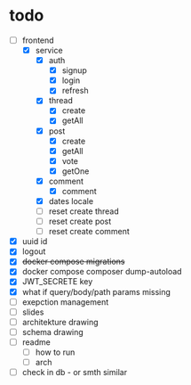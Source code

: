 # todo

- [ ] frontend
  - [x] service
    - [x] auth
      - [x] signup
      - [x] login
      - [x] refresh
    - [x] thread
      - [x] create
      - [x] getAll
    - [x] post
      - [x] create
      - [x] getAll
      - [x] vote
      - [x] getOne
    - [x] comment
      - [x] comment
    - [x] dates locale
    - [ ] reset create thread
    - [ ] reset create post
    - [ ] reset create comment
- [x] uuid id 
- [x] logout
- [x] ~~docker compose migrations~~
- [x] docker compose composer dump-autoload
- [x] JWT_SECRETE key
- [x] what if query/body/path params missing
- [ ] exepction management
- [ ] slides
- [ ] architekture drawing
- [ ] schema drawing
- [ ] readme
  - [ ] how to run
  - [ ] arch
- [ ] check in db - or smth similar
